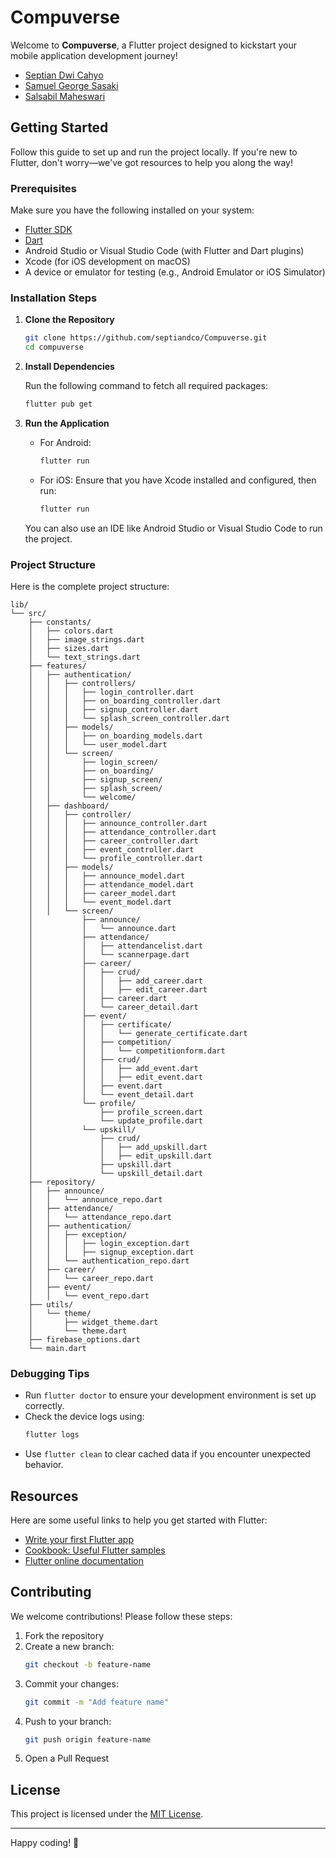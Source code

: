 # Compuverse

Welcome to **Compuverse**, a Flutter project designed to kickstart your mobile application development journey!

- [Septian Dwi Cahyo](https://github.com/septiandwica)
- [Samuel George Sasaki](https://github.com/samuelsasaki)
- [Salsabil Maheswari](https://github.com/SalsabilMaheswari)
## Getting Started

Follow this guide to set up and run the project locally. If you're new to Flutter, don't worry—we've got resources to help you along the way!

### Prerequisites

Make sure you have the following installed on your system:

- [Flutter SDK](https://docs.flutter.dev/get-started/install)
- [Dart](https://dart.dev/get-dart)
- Android Studio or Visual Studio Code (with Flutter and Dart plugins)
- Xcode (for iOS development on macOS)
- A device or emulator for testing (e.g., Android Emulator or iOS Simulator)

### Installation Steps

1. **Clone the Repository**

   ```bash
   git clone https://github.com/septiandco/Compuverse.git
   cd compuverse
   ```

2. **Install Dependencies**

   Run the following command to fetch all required packages:

   ```bash
   flutter pub get
   ```

3. **Run the Application**

   - For Android:
     ```bash
     flutter run
     ```
   - For iOS:
     Ensure that you have Xcode installed and configured, then run:
     ```bash
     flutter run
     ```

   You can also use an IDE like Android Studio or Visual Studio Code to run the project.

### Project Structure

Here is the complete project structure:

```plaintext
lib/
└── src/
    ├── constants/
    │   ├── colors.dart
    │   ├── image_strings.dart
    │   ├── sizes.dart
    │   └── text_strings.dart
    ├── features/
    │   ├── authentication/
    │   │   ├── controllers/
    │   │   │   ├── login_controller.dart
    │   │   │   ├── on_boarding_controller.dart
    │   │   │   ├── signup_controller.dart
    │   │   │   └── splash_screen_controller.dart
    │   │   ├── models/
    │   │   │   ├── on_boarding_models.dart
    │   │   │   └── user_model.dart
    │   │   └── screen/
    │   │       ├── login_screen/
    │   │       ├── on_boarding/
    │   │       ├── signup_screen/
    │   │       ├── splash_screen/
    │   │       └── welcome/
    │   ├── dashboard/
    │   │   ├── controller/
    │   │   │   ├── announce_controller.dart
    │   │   │   ├── attendance_controller.dart
    │   │   │   ├── career_controller.dart
    │   │   │   ├── event_controller.dart
    │   │   │   └── profile_controller.dart
    │   │   ├── models/
    │   │   │   ├── announce_model.dart
    │   │   │   ├── attendance_model.dart
    │   │   │   ├── career_model.dart
    │   │   │   └── event_model.dart
    │   │   └── screen/
    │           ├── announce/
    │           │   └── announce.dart
    │           ├── attendance/
    │           │   ├── attendancelist.dart
    │           │   └── scannerpage.dart
    │           ├── career/
    │           │   ├── crud/
    │           │   │   ├── add_career.dart
    │           │   │   ├── edit_career.dart
    │           │   ├── career.dart
    │           │   └── career_detail.dart
    │           ├── event/
    │           │   ├── certificate/
    │           │   │   └── generate_certificate.dart
    │           │   ├── competition/
    │           │   │   └── competitionform.dart
    │           │   ├── crud/
    │           │   │   ├── add_event.dart
    │           │   │   ├── edit_event.dart
    │           │   ├── event.dart
    │           │   └── event_detail.dart
    │           └── profile/
    │               ├── profile_screen.dart
    │               └── update_profile.dart
    │           └── upskill/
    │               ├── crud/
    │               │   ├── add_upskill.dart
    │               │   ├── edit_upskill.dart
    │               ├── upskill.dart
    │               └── upskill_detail.dart
    ├── repository/
    │   ├── announce/
    │   │   └── announce_repo.dart
    │   ├── attendance/
    │   │   └── attendance_repo.dart
    │   ├── authentication/
    │   │   ├── exception/
    │   │   │   ├── login_exception.dart
    │   │   │   ├── signup_exception.dart
    │   │   └── authentication_repo.dart
    │   ├── career/
    │   │   └── career_repo.dart
    │   ├── event/
    │   │   └── event_repo.dart
    ├── utils/
    │   └── theme/
    │       ├── widget_theme.dart
    │       └── theme.dart
    ├── firebase_options.dart
    └── main.dart
```

### Debugging Tips

- Run `flutter doctor` to ensure your development environment is set up correctly.
- Check the device logs using:
  ```bash
  flutter logs
  ```
- Use `flutter clean` to clear cached data if you encounter unexpected behavior.

## Resources

Here are some useful links to help you get started with Flutter:

- [Write your first Flutter app](https://docs.flutter.dev/get-started/codelab)
- [Cookbook: Useful Flutter samples](https://docs.flutter.dev/cookbook)
- [Flutter online documentation](https://docs.flutter.dev/)

## Contributing

We welcome contributions! Please follow these steps:

1. Fork the repository
2. Create a new branch:
   ```bash
   git checkout -b feature-name
   ```
3. Commit your changes:
   ```bash
   git commit -m "Add feature name"
   ```
4. Push to your branch:
   ```bash
   git push origin feature-name
   ```
5. Open a Pull Request

## License

This project is licensed under the [MIT License](LICENSE).

---

Happy coding! 🚀

